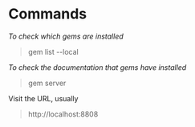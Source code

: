 # Commands

*To check which gems are installed*

> gem list --local

*To check the documentation that gems have installed*

> gem server

Visit the URL, usually

> http://localhost:8808

